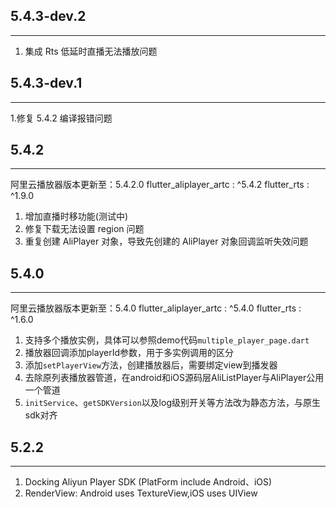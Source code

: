 ## 5.4.3-dev.2
----------------------------------
1. 集成 Rts 低延时直播无法播放问题

## 5.4.3-dev.1
----------------------------------
1.修复 5.4.2 编译报错问题

## 5.4.2
----------------------------------
阿里云播放器版本更新至：5.4.2.0
flutter_aliplayer_artc : ^5.4.2
flutter_rts : ^1.9.0

1. 增加直播时移功能(测试中)
2. 修复下载无法设置 region 问题
3. 重复创建 AliPlayer 对象，导致先创建的 AliPlayer 对象回调监听失效问题

## 5.4.0
----------------------------------
阿里云播放器版本更新至：5.4.0
flutter_aliplayer_artc : ^5.4.0
flutter_rts : ^1.6.0

1. 支持多个播放实例，具体可以参照demo代码`multiple_player_page.dart`
2. 播放器回调添加playerId参数，用于多实例调用的区分
3. 添加`setPlayerView`方法，创建播放器后，需要绑定view到播发器
4. 去除原列表播放器管道，在android和iOS源码层AliListPlayer与AliPlayer公用一个管道
5. `initService`、`getSDKVersion`以及log级别开关等方法改为静态方法，与原生sdk对齐

## 5.2.2
----------------------------------
1. Docking Aliyun Player SDK (PlatForm include Android、iOS)
2. RenderView: Android uses TextureView,iOS uses UIView

